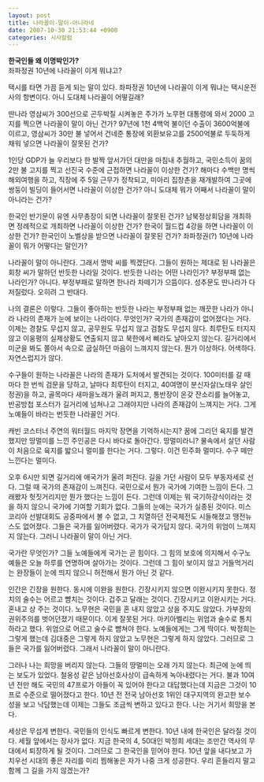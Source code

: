 ```yaml
---
layout: post
title: 나라꼴이-말이-아니라네
date: 2007-10-30 21:53:44 +0900
categories: 시사칼럼
---
```

**한국인들 왜 이명박인가?**  
좌파정권 10년에 나라꼴이 이게 뭐냐고?

택시를 타면 가끔 듣게 되는 말이 있다. 좌파정권 10년에 나라꼴이 이게 뭐냐는 택시운전사의 항변이다. 아니 도대체 나라꼴이 어떻길래? 

딴나라 영삼씨가 300선으로 곤두박질 시켜놓은 주가가 노무현 대통령에 와서 2000 고지를 찍으면 나라꼴이 말이 아닌 건가? 97년에 1천 4백억 불이던 수출이 3600억불에 이르고, 영삼씨가 30만 불 넣어서 건네준 통장에 외환보유고를 2500억불로 두둑하게 채워 넣으면 나라꼴이 잘못된 건가? 

1인당 GDP가 늘 우리보다 한 발짝 앞서가던 대만을 마침내 추월하고, 국민소득이 꿈의 2만 불 고지를 찍고 선진국 수준에 근접하면 나라꼴이 이상한 건가? 해마다 수백만 명씩 해외여행을 하고, 직장에 주 5일 근무가 정착되고, 미아리 집창촌을 재개발하여 그곳에 쌍둥이 빌딩이 들어서면 나라꼴이 이상한 건가? 아니 도대체 뭐가 어째서 나라꼴이 말이 아니라는 건가?

한국인 반기문이 유엔 사무총장이 되면 나라꼴이 잘못된 건가? 남북정상회담을 개최하면 정례적으로 개최하면 나라꼴이 이상한 건가? 한국이 월드컵 4강을 하면 나라꼴이 이상한 건가? 한국인이 노벨상을 받으면 나라꼴이 잘못된 건가? 좌파정권(?) 10년에 나라꼴이 뭐가 어떻다는 말인가?

나라꼴이 말이 아니란다. 그래서 명박 씨를 찍겠단다. 그들이 원하는 제대로 된 나라꼴은 회창 씨가 말하던 반듯한 나라일 것이다. 반듯한 나라는 어떤 나라인가? 부정부패 없는 나라인가? 아니다. 부정부패로 말하면 한나라 차떼기가 으뜸이다. 성추문도 딴나라가 다 저질렀다. 오히려 그 반대다. 

나의 결론은 이렇다. 그들이 좋아하는 반듯한 나라는 부정부패 없는 깨끗한 나라가 아니라 나라의 존재가 눈에 보이는 나라이다. 무엇인가? 국가의 존재감이 없어졌다는 거다. 이제는 경찰도 무섭지 않고, 공무원도 무섭지 않고 검찰도 무섭지 않다. 최루탄도 터지지 않고 이웅평의 실제상황도 연출되지 않고 북한에서 삐라도 날아오지 않는다. 길거리에서 미군을 봐도 쫄아서 속으로 굽실하던 마음이 느껴지지 않는다. 뭔가 이상하다. 어색하다. 자연스럽지가 않다. 

수구들이 원하는 나라꼴은 나라의 존재가 도처에서 발견되는 것이다. 100미터를 갈 때마다 한 번씩 검문을 당하고, 날마다 최루탄이 터지고, 40여명이 분신자살(노태우 살인정권)을 하고, 골목마다 새마을노래가 울려 퍼지고, 통반장이 온갖 잔소리를 늘어놓고, 반공방첩 포스터가 길거리에 넘쳐나고 그래야지만 나라의 존재감이 느껴지는 거다. 그게 노예들이 바라는 번듯한 나라꼴인 거다. 

캐빈 코스터너 주연의 워터월드 마지막 장면을 기억하시는지? 꿈에 그리던 육지를 발견했지만 땅멀미를 느낀 주인공은 다시 바다로 돌아간다. 땅멀미라니? 물속에서 살던 사람이 처음으로 육지를 밟으니 멀미를 한다는 거다. 그렇다. 이건 민주화 멀미다. 수구 떼만 느낀다는 멀미다. 

오후 6시만 되면 길거리에 애국가가 울려 퍼진다. 길을 가던 사람이 모두 부동자세로 선다. 그럴 때 국가의 존재감이 느껴진다. 국민으로서 뭔가 국가에 기여한 느낌이 든다. 그래봤자 헛짓거리지만 뭔가 했다는 느낌이 든다. 그런데 이제는 뭐 국기하강식이라는 것을 하지 않으니 국가에 기여할 기회가 없다. 그들의 눈에는 국가가 실종된 것이다. 미스코리아 선발대회도 공중파에서 볼 수 없고, 그 치열하던 전국체전도 시들해졌고 땡전뉴스도 없어졌다. 그들은 국가를 잃어버렸다. 국가가 국가답지 않다. 국가의 위엄이 느껴지지 않는다. 그러니 나라꼴이 말이 아닌 거다. 

국가란 무엇인가? 그들 노예들에게 국가는 곧 힘이다. 그 힘의 보호에 의지해서 수구노예들은 오늘 하루를 연명하며 살아가는 것이다. 그런데 그 힘이 보이지 않고 거들먹거리는 완장들이 눈에 띄지 않으니 허전해서 뭔가 아닌 것 같다. 

인간은 긴장을 원한다. 동시에 이완을 원한다. 긴장시키지 않으면 이완시키지 못한다. 정치의 술수는 어르고 뺨치는 것이다. 겁주고 달래는 것이다. 긴장시키고 이완시키는 거다. 혼내고 상 주는 것이다. 노무현은 국민을 혼 내지 않았고 상을 주지도 않았다. 가부장의 권위주의를 벗어던졌기 때문이다. 이게 잘못된 거다. 마키아벨리는 위엄과 술수로 통치하라고 했다. 위엄으로 어르고 술수로 뺨쳐야 한다. 노예들에게는 그게 딱이다. 박정희는 그렇게 했는데 김대중은 그렇게 하지 않았고 노무현은 그렇게 하지 않았다. 그러므로 그들은 국가를 잃어버렸다. 그래서 나라꼴이 말이 아니란다. 

그러나 나는 희망을 버리지 않는다. 그들의 땅멀미는 오래 가지 않는다. 최근에 눈에 띄는 보도가 있었다. 철옹성 같은 남아선호사상이 급속하게 녹아내렸다는 거다. 불과 10여 년 전만 해도 국민의 47프로가 아들이 꼭 있어야 한다고 대답했다는데 지금은 그것이 10프로 수준으로 떨어졌다고 한다. 10년 전 전국 남아선호 1위인 대구지역의 완고한 보수성을 보고 낙담했는데 이제는 그들도 조금씩 변하고 있다고 한다. 나는 거기서 희망을 본다. 

세상은 무섭게 변한다. 국민들의 인식도 빠르게 변한다. 10년 내에 한국인은 달라질 것이다. 세월 앞에서는 장사가 없다. 지금 한국의 4, 50대인 박정희 세대는 조만간 역사의 무대에서 퇴장하게 될 것이다. 그러므로 그 한국인을 믿어야 한다. 10년 앞을 내다보고 가치우선 시대의 좋은 자리를 미리 찜해놓은 자가 나중 크게 성공한다. 우리 흔들리지 말고 함께 그 길을 가지 않겠는가?